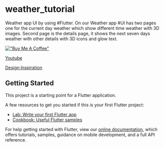 # weather_tutorial

Weather app UI by using #Flutter.
On our Weather app #UI has two pages one for the current day weather which show different time weather with 3D images. Second page is the details page, it shows the next seven days weather with other details with 3D icons and glow text.

[!["Buy Me A Coffee"](https://www.buymeacoffee.com/assets/img/custom_images/orange_img.png)](https://www.buymeacoffee.com/PathwayYT)

[Youtube](https://youtu.be/HDbpc7MXxFc)

[Design Inspiration](https://dribbble.com/shots/15661680-Weather-App)


## Getting Started

This project is a starting point for a Flutter application.

A few resources to get you started if this is your first Flutter project:

- [Lab: Write your first Flutter app](https://flutter.dev/docs/get-started/codelab)
- [Cookbook: Useful Flutter samples](https://flutter.dev/docs/cookbook)

For help getting started with Flutter, view our
[online documentation](https://flutter.dev/docs), which offers tutorials,
samples, guidance on mobile development, and a full API reference.
